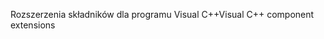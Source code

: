 <span data-ttu-id="6f329-101">Rozszerzenia składników dla programu Visual C++</span><span class="sxs-lookup"><span data-stu-id="6f329-101">Visual C++ component extensions</span></span>